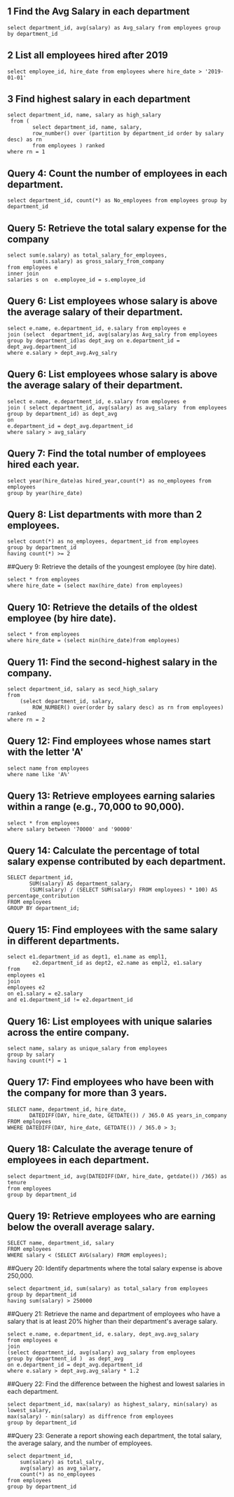 ## 1 Find the Avg Salary in each department
```
select department_id, avg(salary) as Avg_salary from employees group by department_id
```

## 2 List all employees hired after 2019
```
select employee_id, hire_date from employees where hire_date > '2019-01-01'
```
## 3 Find highest salary in each department
```
select department_id, name, salary as high_salary
 from (
        select department_id, name, salary,
        row_number() over (partition by department_id order by salary desc) as rn
        from employees ) ranked
where rn = 1
```
## Query 4: Count the number of employees in each department.
```
select department_id, count(*) as No_employees from employees group by department_id
```
## Query 5: Retrieve the total salary expense for the company
```
select sum(e.salary) as total_salary_for_employees,
		sum(s.salary) as gross_salary_from_company 
from employees e 
inner join 
salaries s on  e.employee_id = s.employee_id
```

## Query 6: List employees whose salary is above the average salary of their department.
``` 
select e.name, e.department_id, e.salary from employees e
join (select  department_id, avg(salary)as Avg_salry from employees
group by department_id)as dept_avg on e.department_id = dept_avg.department_id
where e.salary > dept_avg.Avg_salry
```

## Query 6: List employees whose salary is above the average salary of their department.
```
select e.name, e.department_id, e.salary from employees e
join ( select department_id, avg(salary) as avg_salary  from employees group by department_id) as dept_avg
on
e.department_id = dept_avg.department_id
where salary > avg_salary 
```

## Query 7: Find the total number of employees hired each year.
```
select year(hire_date)as hired_year,count(*) as no_employees from employees
group by year(hire_date)
```
## Query 8: List departments with more than 2 employees.
```
select count(*) as no_employees, department_id from employees
group by department_id
having count(*) >= 2
```
##Query 9: Retrieve the details of the youngest employee (by hire date).
```
select * from employees
where hire_date = (select max(hire_date) from employees)
```
## Query 10: Retrieve the details of the oldest employee (by hire date).
```
select * from employees
where hire_date = (select min(hire_date)from employees)
```
## Query 11: Find the second-highest salary in the company.
```
select department_id, salary as secd_high_salary 
from 
	(select department_id, salary,
		ROW_NUMBER() over(order by salary desc) as rn from employees) ranked
where rn = 2
```
## Query 12: Find employees whose names start with the letter 'A'
```
select name from employees 
where name like 'A%'
```
## Query 13: Retrieve employees earning salaries within a range (e.g., 70,000 to 90,000).
```
select * from employees
where salary between '70000' and '90000'
```
## Query 14: Calculate the percentage of total salary expense contributed by each department.
```
SELECT department_id, 
       SUM(salary) AS department_salary, 
       (SUM(salary) / (SELECT SUM(salary) FROM employees) * 100) AS percentage_contribution
FROM employees
GROUP BY department_id;
```
## Query 15: Find employees with the same salary in different departments.
```
select e1.department_id as dept1, e1.name as empl1, 
		e2.department_id as dept2, e2.name as empl2, e1.salary 
from 
employees e1
join
employees e2
on e1.salary = e2.salary 
and e1.department_id != e2.department_id
```

## Query 16: List employees with unique salaries across the entire company.
```
select name, salary as unique_salary from employees
group by salary
having count(*) = 1
```


## Query 17: Find employees who have been with the company for more than 3 years.
```
SELECT name, department_id, hire_date, 
       DATEDIFF(DAY, hire_date, GETDATE()) / 365.0 AS years_in_company
FROM employees
WHERE DATEDIFF(DAY, hire_date, GETDATE()) / 365.0 > 3;
```

## Query 18: Calculate the average tenure of employees in each department.
```
select department_id, avg(DATEDIFF(DAY, hire_date, getdate()) /365) as tenure
from employees
group by department_id
```

## Query 19: Retrieve employees who are earning below the overall average salary.
```
SELECT name, department_id, salary
FROM employees
WHERE salary < (SELECT AVG(salary) FROM employees);
```

##Query 20: Identify departments where the total salary expense is above 250,000.
```
select department_id, sum(salary) as total_salary from employees
group by department_id
having sum(salary) > 250000
```

##Query 21: Retrieve the name and department of employees who have a salary that is at least 20% higher than their department's average salary.
```
select e.name, e.department_id, e.salary, dept_avg.avg_salary
from employees e
join
(select department_id, avg(salary) avg_salary from employees
group by department_id )  as dept_avg
on e.department_id = dept_avg.department_id
where e.salary > dept_avg.avg_salary * 1.2
```

##Query 22: Find the difference between the highest and lowest salaries in each department.
```
select department_id, max(salary) as highest_salary, min(salary) as lowest_salary,
max(salary) - min(salary) as diffrence from employees
group by department_id
```

##Query 23: Generate a report showing each department, the total salary, the average salary, and the number of employees.
```
select department_id, 
	sum(salary) as total_salry,
	avg(salary) as avg_salary,
	count(*) as no_employees
from employees
group by department_id
```
